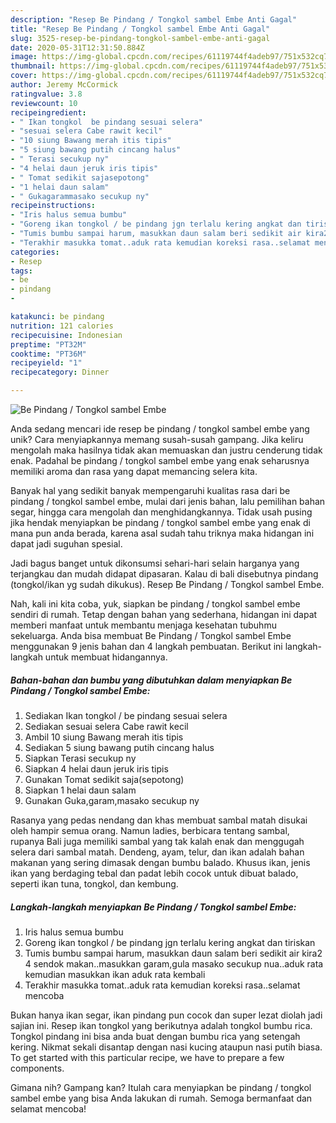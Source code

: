 ```yaml
---
description: "Resep Be Pindang / Tongkol sambel Embe Anti Gagal"
title: "Resep Be Pindang / Tongkol sambel Embe Anti Gagal"
slug: 3525-resep-be-pindang-tongkol-sambel-embe-anti-gagal
date: 2020-05-31T12:31:50.884Z
image: https://img-global.cpcdn.com/recipes/61119744f4adeb97/751x532cq70/be-pindang-tongkol-sambel-embe-foto-resep-utama.jpg
thumbnail: https://img-global.cpcdn.com/recipes/61119744f4adeb97/751x532cq70/be-pindang-tongkol-sambel-embe-foto-resep-utama.jpg
cover: https://img-global.cpcdn.com/recipes/61119744f4adeb97/751x532cq70/be-pindang-tongkol-sambel-embe-foto-resep-utama.jpg
author: Jeremy McCormick
ratingvalue: 3.8
reviewcount: 10
recipeingredient:
- " Ikan tongkol  be pindang sesuai selera"
- "sesuai selera Cabe rawit kecil"
- "10 siung Bawang merah itis tipis"
- "5 siung bawang putih cincang halus"
- " Terasi secukup ny"
- "4 helai daun jeruk iris tipis"
- " Tomat sedikit sajasepotong"
- "1 helai daun salam"
- " Gukagarammasako secukup ny"
recipeinstructions:
- "Iris halus semua bumbu"
- "Goreng ikan tongkol / be pindang jgn terlalu kering angkat dan tiriskan"
- "Tumis bumbu sampai harum, masukkan daun salam beri sedikit air kira2 4 sendok makan..masukkan garam,gula masako secukup nua..aduk rata kemudian masukkan ikan aduk rata kembali"
- "Terakhir masukka tomat..aduk rata kemudian koreksi rasa..selamat mencoba"
categories:
- Resep
tags:
- be
- pindang
- 

katakunci: be pindang  
nutrition: 121 calories
recipecuisine: Indonesian
preptime: "PT32M"
cooktime: "PT36M"
recipeyield: "1"
recipecategory: Dinner

---
```



![Be Pindang / Tongkol sambel Embe](https://img-global.cpcdn.com/recipes/61119744f4adeb97/751x532cq70/be-pindang-tongkol-sambel-embe-foto-resep-utama.jpg)

Anda sedang mencari ide resep be pindang / tongkol sambel embe yang unik? Cara menyiapkannya memang susah-susah gampang. Jika keliru mengolah maka hasilnya tidak akan memuaskan dan justru cenderung tidak enak. Padahal be pindang / tongkol sambel embe yang enak seharusnya memiliki aroma dan rasa yang dapat memancing selera kita.

Banyak hal yang sedikit banyak mempengaruhi kualitas rasa dari be pindang / tongkol sambel embe, mulai dari jenis bahan, lalu pemilihan bahan segar, hingga cara mengolah dan menghidangkannya. Tidak usah pusing jika hendak menyiapkan be pindang / tongkol sambel embe yang enak di mana pun anda berada, karena asal sudah tahu triknya maka hidangan ini dapat jadi suguhan spesial.

Jadi bagus banget untuk dikonsumsi sehari-hari selain harganya yang terjangkau dan mudah didapat dipasaran. Kalau di bali disebutnya pindang (tongkol/ikan yg sudah dikukus). Resep Be Pindang / Tongkol sambel Embe.


Nah, kali ini kita coba, yuk, siapkan be pindang / tongkol sambel embe sendiri di rumah. Tetap dengan bahan yang sederhana, hidangan ini dapat memberi manfaat untuk membantu menjaga kesehatan tubuhmu sekeluarga. Anda bisa membuat Be Pindang / Tongkol sambel Embe menggunakan 9 jenis bahan dan 4 langkah pembuatan. Berikut ini langkah-langkah untuk membuat hidangannya.

<!--inarticleads1-->

##### Bahan-bahan dan bumbu yang dibutuhkan dalam menyiapkan Be Pindang / Tongkol sambel Embe:

1. Sediakan  Ikan tongkol / be pindang sesuai selera
1. Sediakan sesuai selera Cabe rawit kecil
1. Ambil 10 siung Bawang merah itis tipis
1. Sediakan 5 siung bawang putih cincang halus
1. Siapkan  Terasi secukup ny
1. Siapkan 4 helai daun jeruk iris tipis
1. Gunakan  Tomat sedikit saja(sepotong)
1. Siapkan 1 helai daun salam
1. Gunakan  Guka,garam,masako secukup ny


Rasanya yang pedas nendang dan khas membuat sambal matah disukai oleh hampir semua orang. Namun ladies, berbicara tentang sambal, rupanya Bali juga memiliki sambal yang tak kalah enak dan menggugah selera dari sambal matah. Dendeng, ayam, telur, dan ikan adalah bahan makanan yang sering dimasak dengan bumbu balado. Khusus ikan, jenis ikan yang berdaging tebal dan padat lebih cocok untuk dibuat balado, seperti ikan tuna, tongkol, dan kembung. 

<!--inarticleads2-->

##### Langkah-langkah menyiapkan Be Pindang / Tongkol sambel Embe:

1. Iris halus semua bumbu
1. Goreng ikan tongkol / be pindang jgn terlalu kering angkat dan tiriskan
1. Tumis bumbu sampai harum, masukkan daun salam beri sedikit air kira2 4 sendok makan..masukkan garam,gula masako secukup nua..aduk rata kemudian masukkan ikan aduk rata kembali
1. Terakhir masukka tomat..aduk rata kemudian koreksi rasa..selamat mencoba


Bukan hanya ikan segar, ikan pindang pun cocok dan super lezat diolah jadi sajian ini. Resep ikan tongkol yang berikutnya adalah tongkol bumbu rica. Tongkol pindang ini bisa anda buat dengan bumbu rica yang setengah kering. Nikmat sekali disantap dengan nasi kucing ataupun nasi putih biasa. To get started with this particular recipe, we have to prepare a few components. 

Gimana nih? Gampang kan? Itulah cara menyiapkan be pindang / tongkol sambel embe yang bisa Anda lakukan di rumah. Semoga bermanfaat dan selamat mencoba!

